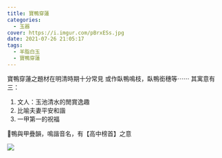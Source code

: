 ```yaml
---
title: 寶鴨穿蓮
categories:
  - 玉器
cover: https://i.imgur.com/pBrxESs.jpg
date: 2021-07-26 21:05:17
tags:
  - 羊脂白玉
  - 寶鴨穿蓮
---
```


寶鴨穿蓮之題材在明清時期十分常見
或作臥鴨鳴枝，臥鴨銜穗等⋯⋯
其寓意有三：
1. 文人：玉池清水的閒賞逸趣
2. 比喻夫妻平安和諧
3. 一甲第一的祝福

🌹鴨與甲疊韻，鳴諧音名，有【高中榜首】之意

![](https://i.imgur.com/pBrxESs.jpg)

